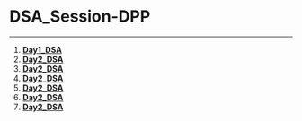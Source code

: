 # DSA_Session-DPP

<hr>
<ol type="1">
  <li><strong><a href= "https://github.com/AMITKUMAR24-C/DSA_Session-DPP/tree/main/Day1_DSA">Day1_DSA</a></strong></li>
  <li><strong><a href= "https://github.com/AMITKUMAR24-C/DSA_Session-DPP/tree/main/Day2_DSA">Day2_DSA</a></strong></b></li>
  <li><strong><a href= "https://github.com/AMITKUMAR24-C/DSA_Session-DPP/tree/main/Day3_DSA">Day2_DSA</a></strong></b></li>
  <li><strong><a href= "https://github.com/AMITKUMAR24-C/DSA_Session-DPP/tree/main/Day4_DSA">Day2_DSA</a></strong></b></li>
  <li><strong><a href= "https://github.com/AMITKUMAR24-C/DSA_Session-DPP/tree/main/Day5_DSA">Day2_DSA</a></strong></b></li>
  <li><strong><a href= "https://github.com/AMITKUMAR24-C/DSA_Session-DPP/tree/main/Day6_DSA">Day2_DSA</a></strong></b></li>
  <li><strong><a href= "https://github.com/AMITKUMAR24-C/DSA_Session-DPP/tree/main/Day7_DSA">Day2_DSA</a></strong></b></li>
  
</ol>
